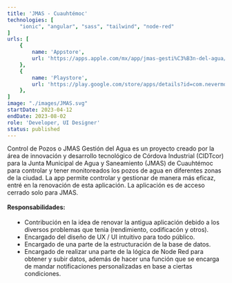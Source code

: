 ```yaml
---
title: 'JMAS - Cuauhtémoc'
technologies: [
    "ionic", "angular", "sass", "tailwind", "node-red"
]
urls: [
    {
        name: 'Appstore',
        url: 'https://apps.apple.com/mx/app/jmas-gesti%C3%B3n-del-agua/id1486677518'
    },
    {
        name: 'Playstore',
        url: 'https://play.google.com/store/apps/details?id=com.nevermore.controldepozos&hl=es_MX'
    },
]
image: "./images/JMAS.svg"
startDate: 2023-04-12
endDate: 2023-08-02
role: 'Developer, UI Designer'
status: published
---
```

Control de Pozos o JMAS Gestión del Agua es un proyecto creado por la área de innovación y desarrollo tecnológico de Córdova Industrial (CIDTcor) para la Junta Municipal de Agua y Saneamiento (JMAS) de Cuauhtémoc para controlar y tener monitoreados los pozos de agua en diferentes zonas de la ciudad. La app permite controlar y gestionar de manera más eficaz, entré en la renovación de esta aplicación. La aplicación es de acceso cerrado solo para JMAS.
\
\
**Responsabilidades:**

- Contribución en la idea de renovar la antigua aplicación debido a los diversos problemas que tenia (rendimiento, codificacón y otros).
- Encargado del diseño de UX / UI intuitivo para todo público.
- Encargado de una parte de la estructuración de la base de datos.
- Encargado de realizar una parte de la lógica de Node Red para obtener y subir datos, además de hacer una función que se encarga de mandar notificaciones personalizadas en base a ciertas condiciones.

<style>
    ul {
		list-style: disc !important;
		margin: 18px 0px !important;
		padding: 0px 0px 0px 40px !important;
	}
</style>
